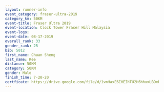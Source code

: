 ```yaml
---
layout: runner-info 
event_category: fraser-ultra-2019 
category_km: 50KM 
event-title: Fraser Ultra 2019 
event-location: Clock Tower Fraser Hill Malaysia 
event-logo: 
event-date: 08-17-2019 
overall_rank: 33
gender_rank: 25
bib: 5012
first_name: Chuan Sheng
last_name: Kee
distance: 50KM
category: 50KM
gender: Male
finish_time: 7-20-20
certficate: https://drive.google.com/file/d/1vmHaxE6IHEIhTU2H6hhuxLB9xN8fShiR/view?usp=sharing
---
```

